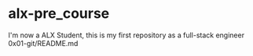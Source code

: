 # alx-pre_course
I'm now a ALX Student, this is my first repository as a full-stack engineer
0x01-git/README.md
